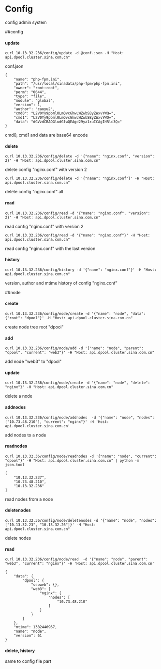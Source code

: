 Config
========
config admin system

##config

#### update

	curl 10.13.32.236/config/update -d @conf.json -H "Host: api.dpool.cluster.sina.com.cn"

conf.json

	{
	    "name": "php-fpm.ini",
	    "path": "/usr/local/sinadata/php-fpm/php-fpm.ini",
	    "owner": "root:root",
	    "perm": "0644",
	    "type": "file",
	    "module": "global",
	    "version": 1,
	    "author": "caoyu2",
	    "cmd0": "L2V0Yy9pbml0LmQvcGhwLWZwbSByZWxvYWQ=",
	    "cmd1": "L2V0Yy9pbml0LmQvcGhwLWZwbSByZWxvYWQ=",
	    "data": "dGVzdCBAQGludGlwQEAgd29ya1xuICAgIHRlc3Q="
	}

cmd0, cmd1 and data are base64 encode

#### delete

	curl 10.13.32.236/config/delete -d '{"name": "nginx.conf", "version": 2}' -H "Host: api.dpool.cluster.sina.com.cn"

delete config "nginx.conf" with version 2

	curl 10.13.32.236/config/delete -d '{"name": "nginx.conf"}' -H "Host: api.dpool.cluster.sina.com.cn"

delete config "nginx.conf" all


#### read

	curl 10.13.32.236/config/read -d '{"name": "nginx.conf", "version": 2}' -H "Host: api.dpool.cluster.sina.com.cn"

read config "nginx.conf" with version 2

	curl 10.13.32.236/config/read -d '{"name": "nginx.conf"}' -H "Host: api.dpool.cluster.sina.com.cn"

read config "nginx.conf" with the last version


#### history

	curl 10.13.32.236/config/history -d '{"name": "nginx.conf"}' -H "Host: api.dpool.cluster.sina.com.cn"

version, author and mtime history of config "nginx.conf"


##node

#### create

	curl 10.13.32.236/config/node/create -d '{"name": "node", "data": {"root": "dpool"}' -H "Host: api.dpool.cluster.sina.com.cn"

create node tree root "dpool"


#### add

	curl 10.13.32.236/config/node/add -d '{"name": "node", "parent": "dpool", "current": "web3"}' -H "Host: api.dpool.cluster.sina.com.cn"

add node "web3" to "dpool"

#### update

	curl 10.13.32.236/config/node/create -d '{"name": "node", "delete": "nginx"}' -H "Host: api.dpool.cluster.sina.com.cn"

delete a node

#### addnodes

	curl 10.13.32.236/config/node/addnodes  -d '{"name": "node", "nodes": ["10.73.48.210"], "current": "nginx"}' -H 'Host: api.dpool.cluster.sina.com.cn'

add nodes to a node

#### readnodes

	curl 10.13.32.36/config/node/readnodes -d '{"name": "node", "current": "dpool"}' -H "Host: api.dpool.cluster.sina.com.cn" | python -m json.tool

	[
	    "10.13.32.237", 
	    "10.73.48.210", 
	    "10.13.32.236"
	]

read nodes from a node

#### deletenodes

	curl 10.13.32.36/config/node/deletenodes -d '{"name": "node", "nodes": ["10.13.32.23", "10.13.32.26"]}' -H "Host: api.dpool.cluster.sina.com.cn"

delete nodes

#### read

	curl 10.13.32.236/config/node/read  -d '{"name": "node", "parent": "web3", "current": "nginx"}' -H 'Host: api.dpool.cluster.sina.com.cn'

	{
	    "data": {
	        "dpool": {
	            "ssoweb": {}, 
	            "web3": {
	                "nginx": {
	                    "nodes": [
	                        "10.73.48.210"
	                    ]
	                }
	            }
	        }
	    }, 
	    "mtime": 1382440967, 
	    "name": "node", 
	    "version": 61
	}


#### delete, history 

same to config file part


## 
